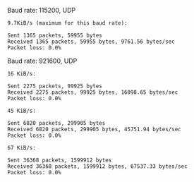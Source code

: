 Baud rate: 115200, UDP

    9.7KiB/s (maximum for this baud rate):

    Sent 1365 packets, 59955 bytes
    Received 1365 packets, 59955 bytes, 9761.56 bytes/sec
    Packet loss: 0.0%

Baud rate: 921600, UDP

    16 KiB/s:

    Sent 2275 packets, 99925 bytes
    Received 2275 packets, 99925 bytes, 16098.65 bytes/sec
    Packet loss: 0.0%

    45 KiB/s:

    Sent 6820 packets, 299905 bytes
    Received 6820 packets, 299905 bytes, 45751.94 bytes/sec
    Packet loss: 0.0%
    
    67 KiB/s:

    Sent 36368 packets, 1599912 bytes
    Received 36368 packets, 1599912 bytes, 67537.33 bytes/sec
    Packet loss: 0.0%
